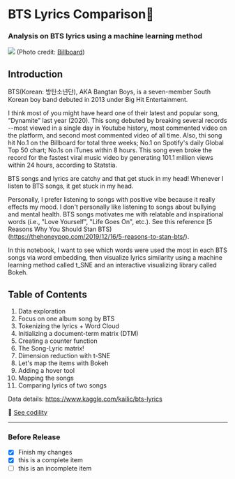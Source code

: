 # BTS Lyrics Comparison🎵
### Analysis on BTS lyrics using a machine learning method

![](https://static.billboard.com/files/2020/11/bts-press-photo-2020-billboard-1548-1604933999-compressed.jpg)
(Photo credit: [Billboard](https://www.billboard.com/))

## Introduction
BTS(Korean: 방탄소년단), AKA Bangtan Boys, is a seven-member South Korean boy band debuted in 2013 under Big Hit Entertainment.

I think most of you might have heard one of their latest and popular song, “Dynamite” last year (2020). This song debuted by breaking several records --most viewed in a single day in Youtube history, most commented video on the platform, and second most commented video of all time. Also, thi song hit No.1 on the Billboard for total three weeks; No.1 on Spotify's daily Global Top 50 chart; No.1s on iTunes within 8 hours. This song even broke the record for the fastest viral music video by generating 101.1 million views within 24 hours, according to Statstia.

BTS songs and lyrics are catchy and that get stuck in my head!
Whenever I listen to BTS songs, it get stuck in my head.

Personally, I prefer listening to songs with positive vibe because it really effects my mood. I don't personally like listening to songs about bullying and mental health. BTS songs motivates me with relatable and inspirational words (i.e., "Love Yourself", "Life Goes On", etc.). See this reference [5 Reasons Why You Should Stan BTS) (https://thehoneypop.com/2019/12/16/5-reasons-to-stan-bts/).

In this notebook, I want to see which words were used the most in each BTS songs via word embedding, then visualize lyrics similarity using a machine learning method called t_SNE and an interactive visualizing library called Bokeh.

## Table of Contents
1. Data exploration
2. Focus on one album song by BTS
3. Tokenizing the lyrics + Word Cloud
4. Initializing a document-term matrix (DTM)
5. Creating a counter function
6. The Song-Lyric matrix!
7. Dimension reduction with t-SNE
8. Let's map the items with Bokeh
9. Adding a hover tool
10. Mapping the songs
11. Comparing lyrics of two songs


Data details: https://www.kaggle.com/kailic/bts-lyrics

:file_folder: [See codility](https://github.com/Conniekoh/BTS-lyrics-comparison/blob/main/bts-lyrics-comparison.ipynb)
___
### Before Release
- [x] Finish my changes
- [x] this is a complete item
- [ ] this is an incomplete item
